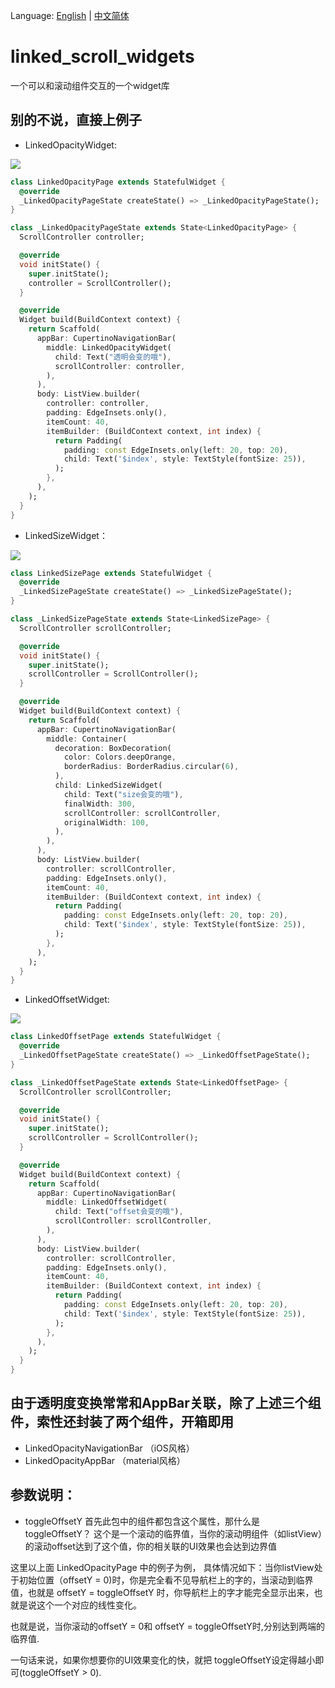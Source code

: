 Language: [English](https://github.com/luckysmg/linked_scroll_widgets/blob/master/README.md) | [中文简体](https://github.com/luckysmg/linked_scroll_widgets/blob/master/README-CN.md)


# linked_scroll_widgets

一个可以和滚动组件交互的一个widget库

## 别的不说，直接上例子

- LinkedOpacityWidget:

![](https://github.com/luckysmg/linked_scroll_widgets/blob/master/gifImage/opacity.gif)
```dart
class LinkedOpacityPage extends StatefulWidget {
  @override
  _LinkedOpacityPageState createState() => _LinkedOpacityPageState();
}

class _LinkedOpacityPageState extends State<LinkedOpacityPage> {
  ScrollController controller;

  @override
  void initState() {
    super.initState();
    controller = ScrollController();
  }

  @override
  Widget build(BuildContext context) {
    return Scaffold(
      appBar: CupertinoNavigationBar(
        middle: LinkedOpacityWidget(
          child: Text("透明会变的哦"),
          scrollController: controller,
        ),
      ),
      body: ListView.builder(
        controller: controller,
        padding: EdgeInsets.only(),
        itemCount: 40,
        itemBuilder: (BuildContext context, int index) {
          return Padding(
            padding: const EdgeInsets.only(left: 20, top: 20),
            child: Text('$index', style: TextStyle(fontSize: 25)),
          );
        },
      ),
    );
  }
}
```

- LinkedSizeWidget：

![](https://github.com/luckysmg/linked_scroll_widgets/blob/master/gifImage/size.gif)

```dart
class LinkedSizePage extends StatefulWidget {
  @override
  _LinkedSizePageState createState() => _LinkedSizePageState();
}

class _LinkedSizePageState extends State<LinkedSizePage> {
  ScrollController scrollController;

  @override
  void initState() {
    super.initState();
    scrollController = ScrollController();
  }

  @override
  Widget build(BuildContext context) {
    return Scaffold(
      appBar: CupertinoNavigationBar(
        middle: Container(
          decoration: BoxDecoration(
            color: Colors.deepOrange,
            borderRadius: BorderRadius.circular(6),
          ),
          child: LinkedSizeWidget(
            child: Text("size会变的哦"),
            finalWidth: 300,
            scrollController: scrollController,
            originalWidth: 100,
          ),
        ),
      ),
      body: ListView.builder(
        controller: scrollController,
        padding: EdgeInsets.only(),
        itemCount: 40,
        itemBuilder: (BuildContext context, int index) {
          return Padding(
            padding: const EdgeInsets.only(left: 20, top: 20),
            child: Text('$index', style: TextStyle(fontSize: 25)),
          );
        },
      ),
    );
  }
}
```

- LinkedOffsetWidget:

![](https://github.com/luckysmg/linked_scroll_widgets/blob/master/gifImage/offset.gif)

```dart
class LinkedOffsetPage extends StatefulWidget {
  @override
  _LinkedOffsetPageState createState() => _LinkedOffsetPageState();
}

class _LinkedOffsetPageState extends State<LinkedOffsetPage> {
  ScrollController scrollController;

  @override
  void initState() {
    super.initState();
    scrollController = ScrollController();
  }

  @override
  Widget build(BuildContext context) {
    return Scaffold(
      appBar: CupertinoNavigationBar(
        middle: LinkedOffsetWidget(
          child: Text("offset会变的哦"),
          scrollController: scrollController,
        ),
      ),
      body: ListView.builder(
        controller: scrollController,
        padding: EdgeInsets.only(),
        itemCount: 40,
        itemBuilder: (BuildContext context, int index) {
          return Padding(
            padding: const EdgeInsets.only(left: 20, top: 20),
            child: Text('$index', style: TextStyle(fontSize: 25)),
          );
        },
      ),
    );
  }
}

```
## 由于透明度变换常常和AppBar关联，除了上述三个组件，索性还封装了两个组件，开箱即用
- LinkedOpacityNavigationBar （iOS风格）
- LinkedOpacityAppBar （material风格）

## 参数说明：
- toggleOffsetY 
 首先此包中的组件都包含这个属性，那什么是toggleOffsetY？
 这个是一个滚动的临界值，当你的滚动明组件（如listView）的滚动offset达到了这个值，你的相关联的UI效果也会达到边界值
 
 这里以上面 LinkedOpacityPage 中的例子为例，
 具体情况如下：当你listView处于初始位置（offsetY = 0)时，你是完全看不见导航栏上的字的，当滚动到临界值，也就是
 offsetY = toggleOffsetY 时，你导航栏上的字才能完全显示出来，也就是说这个一个对应的线性变化。
 
 也就是说，当你滚动的offsetY = 0和 offsetY = toggleOffsetY时,分别达到两端的临界值.
 
 一句话来说，如果你想要你的UI效果变化的快，就把 toggleOffsetY设定得越小即可(toggleOffsetY > 0).
 
 
 



